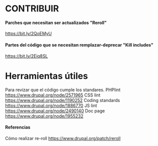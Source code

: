 CONTRIBUIR
=================

#### Parches que necesitan ser actualizados "Reroll"
https://bit.ly/2QoEMyU

#### Partes del código que se necesitan remplazar-deprecar "Kill includes"
https://bit.ly/2Eiq8SL

Herramientas útiles
=================
Para revizar que el código cumple los standares.
PHPlint https://www.drupal.org/node/2571965
CSS lint https://www.drupal.org/node/1190252
Coding standards https://www.drupal.org/node/1886770
JS lint https://www.drupal.org/node/2490140
Doc page https://www.drupal.org/node/1955232

#### Referencias
Cómo realizar re-roll
https://www.drupal.org/patch/reroll

